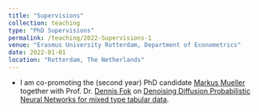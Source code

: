 ```yaml
---
title: "Supervisions"
collection: teaching
type: "PhD Supervisions"
permalink: /teaching/2022-Supervisions-1
venue: "Erasmus University Rotterdam, Department of Econometrics"
date: 2022-01-01
location: "Rotterdam, The Netherlands"
---
```


* I am co-promoting the (second year) PhD candidate [Markus Mueller](https://businessdatascience.nl/person/1788/markus-mueller) together with Prof. Dr. [Dennis Fok](https://www.eur.nl/people/dennis-fok) on [Denoising Diffusion Probabilistic Neural Networks for mixed type tabular data](https://arxiv.org/abs/2312.10431).
<!-- 
<p style="margin:0;line-height:0;height:21px"></p>
-->
